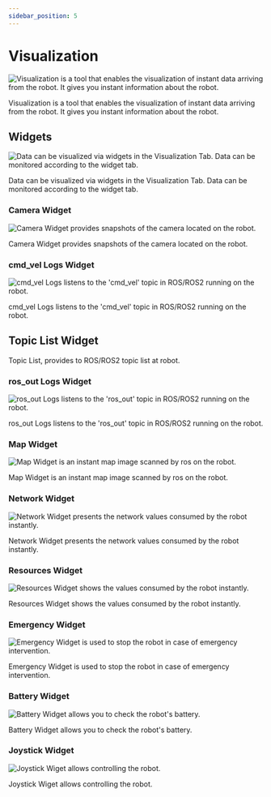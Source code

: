 ```yaml
---
sidebar_position: 5
---
```


# Visualization

![Visualization is a tool that enables the visualization of instant data arriving from the robot. It gives you instant information about the robot.](./img/robot-tab-visualization.png)

Visualization is a tool that enables the visualization of instant data arriving from the robot. It gives you instant information about the robot.

## Widgets

![Data can be visualized via widgets in the Visualization Tab. Data can be monitored according to the widget tab.](./img/robot-tab-visualization-circle-menu.png)

Data can be visualized via widgets in the Visualization Tab. Data can be monitored according to the widget tab.

### Camera Widget

![Camera Widget provides snapshots of the camera located on the robot.](./img/robot-camera-widget.png)

Camera Widget provides snapshots of the camera located on the robot.

### cmd_vel Logs Widget

![cmd_vel Logs listens to the 'cmd_vel' topic in ROS/ROS2 running on the robot.](./img/robot-cmdvel-widget.png)

cmd_vel Logs listens to the 'cmd_vel' topic in ROS/ROS2 running on the robot.

## Topic List Widget

Topic List, provides to ROS/ROS2 topic list at robot.

### ros_out Logs Widget

![ros_out Logs listens to the 'ros_out' topic in ROS/ROS2 running on the robot.](./img/robot-rosout-widget.png)

ros_out Logs listens to the 'ros_out' topic in ROS/ROS2 running on the robot.

### Map Widget

![Map Widget is an instant map image scanned by ros on the robot.](./img/robot-map-widget.png)

Map Widget is an instant map image scanned by ros on the robot.

### Network Widget

![Network Widget presents the network values ​​consumed by the robot instantly.](./img/robot-network-widget.png)

Network Widget presents the network values ​​consumed by the robot instantly.

### Resources Widget

![Resources Widget shows the values ​​consumed by the robot instantly.](./img/robot-resources-widget.png)

Resources Widget shows the values ​​consumed by the robot instantly.

### Emergency Widget

![Emergency Widget is used to stop the robot in case of emergency intervention.](./img/robot-emergency-widget.png)

Emergency Widget is used to stop the robot in case of emergency intervention.

### Battery Widget

![Battery Widget allows you to check the robot's battery.](./img/robot-battery-widget.png)

Battery Widget allows you to check the robot's battery.

### Joystick Widget

![Joystick Wiget allows controlling the robot.](./img/robot-joystick-widget.png)

Joystick Wiget allows controlling the robot.
